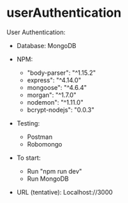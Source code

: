 # userAuthentication

User Authentication:

- Database: MongoDB
- NPM:
	- "body-parser": "^1.15.2"
	- express": "^4.14.0"
	- mongoose": "^4.6.4"
	- morgan": "^1.7.0"
	- nodemon": "^1.11.0"
	- bcrypt-nodejs": "0.0.3"
- Testing: 
	- Postman
 	- Robomongo
 	
- To start: 
	- Run "npm run dev"
	- Run MongoDB
- URL (tentative): Localhost://3000








